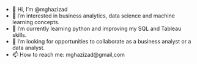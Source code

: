 - 👋 Hi, I’m @mghazizad
- 👀 I’m interested in business analytics, data science and machine learning concepts.
- 🌱 I’m currently learning python and improving my SQL and Tableau skills.
- 💞️ I’m looking for opportunities to collaborate as a business analyst or a data analyst.
- 📫 How to reach me: mghazizad@gmail,com

<!---
mghazizad/mghazizad is a ✨ special ✨ repository because its `README.md` (this file) appears on your GitHub profile.
You can click the Preview link to take a look at your changes.
--->
